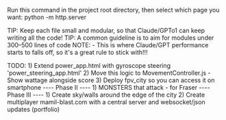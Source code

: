 
Run this command in the project root directory, then select which page you want:
	python -m http.server

TIP: Keep each file small and modular, so that Claude/GPTo1 can keep writing all the code!
TIP: A common guideline is to aim for modules under 300–500 lines of code
	NOTE: - This is where Claude/GPT performance starts to falls off, so it's a great rule to stick with!!!


TODO:
	1) Extend power_app.html with gyroscope steering 'power_steering_app.html'
	2) Move this logic to MovementController.js
		- Show wattage alongside score
	3) Deploy fpv_city so you can access it on smartphone
	---- Phase II  ----
	1) MONSTERS that attack - for Fraser
	---- Phase III ----
	1) Create sky/walls around the edge of the city
	2) Create multiplayer mamil-blast.com with a central server and websocket/json updates (portfolio)

